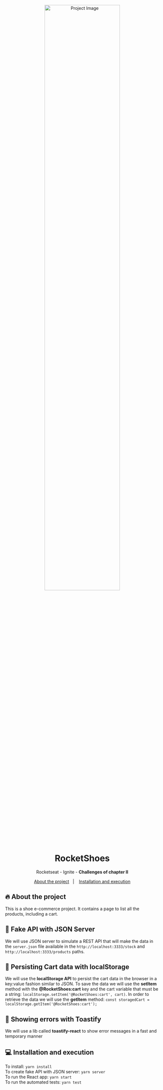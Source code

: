 <p align="center">
    <img width="70%" src="https://imgur.com/t0mtkR9.png" alt="Project Image"/>
</p>

<h1 align="center">RocketShoes</h1>
<p align="center">Rocketseat - Ignite - <strong>Challenges of chapter II</strong></p>
<p align="center">
  <a href="#-about-the-project">About the project</a>&nbsp;&nbsp;&nbsp;|&nbsp;&nbsp;&nbsp;
  <a href="#-installation-and-execution">Installation and execution</a>
</p>

## 🔥 About the project
This is a shoe e-commerce project. It contains a page to list all the products, including a cart.


## 🌵 Fake API with JSON Server
We will use JSON server to simulate a REST API that will make the data in the `server.json` file available in the `http://localhost:3333/stock` and `http://localhost:3333/products` paths.

## 💾 Persisting Cart data with localStorage
We will use the **localStorage API** to persist the cart data in the browser in a key:value fashion similar to JSON. To save the data we will use the **setItem** method with the **@RocketShoes:cart** key and the cart variable that must be a string: ``localStorage.setItem('@RocketShoes:cart', cart)``. In order to retrieve the data we will use the **getItem** method: ``const storagedCart = localStorage.getItem('@RocketShoes:cart');``

## 🥪 Showing errors with Toastify
We will use a lib called **toastify-react** to show error messages in a fast and temporary manner


## 💻 Installation and execution
To install: `yarn install`<br>
To create fake API with JSON server: `yarn server`<br>
To run the React app: `yarn start`<br>
To run the automated tests: `yarn test`<br>
